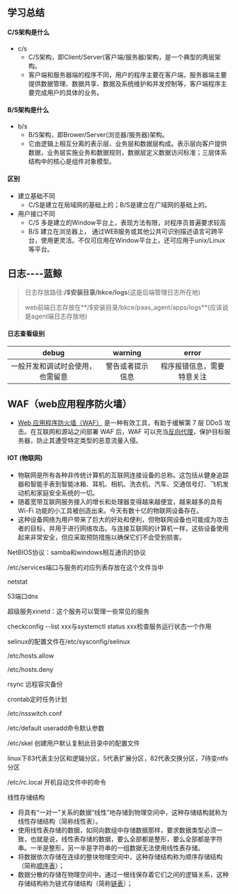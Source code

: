 ## 学习总结

#### C/S架构是什么

+ c/s
  - C/S架构，即Client/Server(客户端/服务器)架构，是一个典型的两层架构。
  - 客户端和服务器端的程序不同，用户的程序主要在客户端，服务器端主要提供数据管理、数据共享、数据及系统维护和并发控制等，客户端程序主要完成用户的具体的业务。

#### B/S架构是什么

+ b/s
  + B/S架构，即Brower/Server(浏览器/服务器)架构。
  + 它由逻辑上相互分离的表示层、业务层和数据层构成。表示层向客户提供数据，业务层实施业务和数据规则，数据层定义数据访问标准；三层体系结构中的核心是组件对象模型。

#### 区别

+ 建立基础不同
  - C/S是建立在局域网的基础上的；B/S是建立在广域网的基础上的。
+ 用户接口不同
  + C/S 多是建立的Window平台上，表现方法有限，对程序员普遍要求较高
  + B/S 建立在浏览器上， 通过WEB服务或其他公共可识别描述语言可跨平台，使用更灵活。不仅可应用在Window平台上，还可应用于unix/Linux等平台。





## 日志----蓝鲸

> 日志存放路径:**/$安装目录/bkce/logs**(这是后端管理日志所在地)
>
> web前端日志存放在**/$安装目录/bkce/paas_agent/apps/logs**(应该说是agent端日志存放地)

#### 日志查看级别

|              debug               |     warning      |           error            |
| :------------------------------: | :--------------: | :------------------------: |
| 一般开发和调试时会使用，也需留意 | 警告或者提示信息 | 程序报错信息，需要特意关注 |



## WAF（web应用程序防火墙）

+ [Web 应用程序防火墙（WAF）](https://www.cloudflare.com/learning/ddos/glossary/web-application-firewall-waf/) 是一种有效工具，有助于缓解第 7 层 DDoS 攻击。在互联网和源站之间部署 WAF 后，WAF 可以充当[反向代理](https://www.cloudflare.com/learning/cdn/glossary/reverse-proxy/)，保护目标服务器，防止其遭受特定类型的恶意流量入侵。

#### IOT (物联网)

+ 物联网是所有各种非传统计算机的互联网连接设备的总称。这包括从健身追踪器和智能手表到智能冰箱、耳机、相机、洗衣机、汽车、交通信号灯、飞机发动机和家庭安全系统的一切。
+ 随着宽带互联网服务接入的增长和处理器变得越来越便宜，越来越多的具有 Wi-Fi 功能的小工具被创造出来。今天有数十亿的物联网设备存在。
+ 这种设备网络为用户带来了巨大的好处和便利，但物联网设备也可能成为攻击者的目标，并用于进行网络攻击。与连接互联网的计算机一样，这些设备使用起来非常安全，但应采取预防措施以确保它们不会受到损害。



NetBIOS协议：samba和windows相互通讯的协议

/etc/services端口与服务的对应列表存放在这个文件当中

netstat

53端口dns

超级服务xinetd：这个服务可以管理一些常见的服务



checkconfig --list xxx与systemctl status xxx检查服务运行状态一个作用

selinux的配置文件在/etc/sysconfig/selinux

/etc/hosts.allow

/etc/hosts.deny

rsync 远程容灾备份

crontab定时任务计划

/etc/nsswitch.conf

/etc/default  useradd命令默认参数

/etc/skel 创建用户默认复制此目录中的配置文件

linux下83代表主分区和逻辑分区，5代表扩展分区，82代表交换分区，7待变ntfs分区

/etc/rc.local 开机自动文件中的命令

线性存储结构

+ 将具有“一对一”关系的数据“线性”地存储到物理空间中，这种存储结构就称为线性存储结构（简称线性表）。
+ 使用线性表存储的数据，如同向数组中存储数据那样，要求数据类型必须一致，也就是说，线性表存储的数据，要么全部都是整形，要么全部都是字符串。一半是整形，另一半是字符串的一组数据无法使用线性表存储。
+ 将数据依次存储在连续的整块物理空间中，这种存储结构称为顺序存储结构（简称[顺序表](http://c.biancheng.net/view/3334.html)）；
+ 数据分散的存储在物理空间中，通过一根线保存着它们之间的逻辑关系，这种存储结构称为链式存储结构（简称[链表](http://c.biancheng.net/view/3336.html)）；

